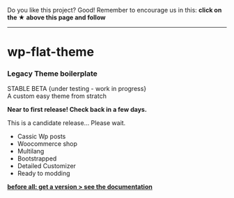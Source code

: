 Do you like this project? Good! Remember to encourage us in this: <b>click on the ★ above this page and follow</b>

---

# wp-flat-theme

### Legacy Theme boilerplate

STABLE BETA {under testing - work in progress}<br>
A custom easy theme from stratch

**Near to first release! Check back in a few days.**

This is a candidate release... Please wait.

-   Cassic Wp posts
-   Woocommerce shop
-   Multilang
-   Bootstrapped
-   Detailed Customizer
-   Ready to modding



[**before all: get a version > see the documentation**](https://github.com/wordpress-projects-station/wp-plugin-complete-scheme/wiki)
